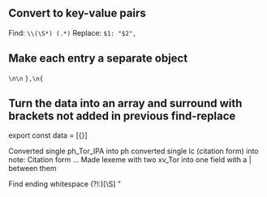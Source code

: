 ## Convert to key-value pairs

Find: `\\(\S*) (.*)`
Replace: `$1: "$2",`

## Make each entry a separate object

`\n\n`
`},\n{`

## Turn the data into an array and surround with brackets not added in previous find-replace

export const data = [{}]

Converted single ph_Tor_IPA into ph
converted single lc (citation form) into note: Citation form ...
Made lexeme with two xv_Tor into one field with a | between them

Find ending whitespace (?!:)[\S] "
